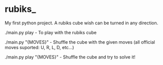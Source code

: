 # rubiks_


My first python project. A rubiks cube wish can be turned in any direction.

./main.py play - To play with the rubiks cube

./main.py "{MOVES}" - Shuffle the cube with the given moves (all official moves suported: U, R, L, D, etc...)

./main.py play "{MOVES}" - Shuffle the cube and try to solve it!
